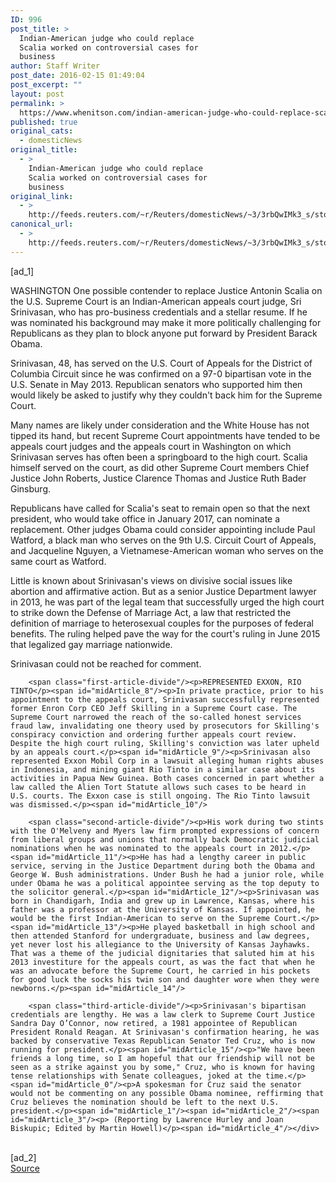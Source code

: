 ```yaml
---
ID: 996
post_title: >
  Indian-American judge who could replace
  Scalia worked on controversial cases for
  business
author: Staff Writer
post_date: 2016-02-15 01:49:04
post_excerpt: ""
layout: post
permalink: >
  https://www.whenitson.com/indian-american-judge-who-could-replace-scalia-worked-on-controversial-cases-for-business/
published: true
original_cats:
  - domesticNews
original_title:
  - >
    Indian-American judge who could replace
    Scalia worked on controversial cases for
    business
original_link:
  - >
    http://feeds.reuters.com/~r/Reuters/domesticNews/~3/3rbQwIMk3_s/story01.htm
canonical_url:
  - >
    http://feeds.reuters.com/~r/Reuters/domesticNews/~3/3rbQwIMk3_s/story01.htm
---
```

 [ad_1]
<br><div id="articleText">
<span id="midArticle_start"/>

<span id="midArticle_0"/><span class="focusParagraph" readability="7"><p><span class="articleLocation">WASHINGTON</span> One possible contender to replace Justice Antonin Scalia on the U.S. Supreme Court is an Indian-American appeals court judge, Sri Srinivasan, who has pro-business credentials and a stellar resume. If he was nominated his background may make it more politically challenging for Republicans as they plan to block anyone put forward by President Barack Obama.</p></span><span id="midArticle_1"/><p>Srinivasan, 48, has served on the U.S. Court of Appeals for the District of Columbia Circuit since he was confirmed on a 97-0 bipartisan vote in the U.S. Senate in May 2013. Republican senators who supported him then would likely be asked to justify why they couldn't back him for the Supreme Court. </p><span id="midArticle_2"/><p>Many names are likely under consideration and the White House has not tipped its hand, but recent Supreme Court appointments have tended to be appeals court judges and the appeals court in Washington on which Srinivasan serves has often been a springboard to the high court. Scalia himself served on the court, as did other Supreme Court members Chief Justice John Roberts, Justice Clarence Thomas and Justice Ruth Bader Ginsburg. </p><span id="midArticle_3"/><p>Republicans have called for Scalia's seat to remain open so that the next president, who would take office in January 2017, can nominate a replacement. Other judges Obama could consider appointing include Paul Watford, a black man who serves on the 9th U.S. Circuit Court of Appeals, and Jacqueline Nguyen, a Vietnamese-American woman who serves on the same court as Watford.</p><span id="midArticle_4"/><p>Little is known about Srinivasan's views on divisive social issues like abortion and affirmative action. But as a senior Justice Department lawyer in 2013, he was part of the legal team that successfully urged the high court to strike down the Defense of Marriage Act, a law that restricted the definition of marriage to heterosexual couples for the purposes of federal benefits. The ruling helped pave the way for the court's ruling in June 2015 that legalized gay marriage nationwide.</p><span id="midArticle_5"/><p>Srinivasan could not be reached for comment.</p><span id="midArticle_6"/><span id="midArticle_7"/>
        
        <span class="first-article-divide"/><p>REPRESENTED EXXON, RIO TINTO</p><span id="midArticle_8"/><p>In private practice, prior to his appointment to the appeals court, Srinivasan successfully represented former Enron Corp CEO Jeff Skilling in a Supreme Court case. The Supreme Court narrowed the reach of the so-called honest services fraud law, invalidating one theory used by prosecutors for Skilling's conspiracy conviction and ordering further appeals court review. Despite the high court ruling, Skilling's conviction was later upheld by an appeals court.</p><span id="midArticle_9"/><p>Srinivasan also represented Exxon Mobil Corp in a lawsuit alleging human rights abuses in Indonesia, and mining giant Rio Tinto in a similar case about its activities in Papua New Guinea. Both cases concerned in part whether a law called the Alien Tort Statute allows such cases to be heard in U.S. courts. The Exxon case is still ongoing. The Rio Tinto lawsuit was dismissed.</p><span id="midArticle_10"/>
        
        <span class="second-article-divide"/><p>His work during two stints with the O'Melveny and Myers law firm prompted expressions of concern from liberal groups and unions that normally back Democratic judicial nominations when he was nominated to the appeals court in 2012.</p><span id="midArticle_11"/><p>He has had a lengthy career in public service, serving in the Justice Department during both the Obama and George W. Bush administrations. Under Bush he had a junior role, while under Obama he was a political appointee serving as the top deputy to the solicitor general.</p><span id="midArticle_12"/><p>Srinivasan was born in Chandigarh, India and grew up in Lawrence, Kansas, where his father was a professor at the University of Kansas. If appointed, he would be the first Indian-American to serve on the Supreme Court.</p><span id="midArticle_13"/><p>He played basketball in high school and then attended Stanford for undergraduate, business and law degrees, yet never lost his allegiance to the University of Kansas Jayhawks. That was a theme of the judicial dignitaries that saluted him at his 2013 investiture for the appeals court, as was the fact that when he was an advocate before the Supreme Court, he carried in his pockets for good luck the socks his twin son and daughter wore when they were newborns.</p><span id="midArticle_14"/>
        
        <span class="third-article-divide"/><p>Srinivasan's bipartisan credentials are lengthy. He was a law clerk to Supreme Court Justice Sandra Day O’Connor, now retired, a 1981 appointee of Republican President Ronald Reagan. At Srinivasan's confirmation hearing, he was backed by conservative Texas Republican Senator Ted Cruz, who is now running for president.</p><span id="midArticle_15"/><p>"We have been friends a long time, so I am hopeful that our friendship will not be seen as a strike against you by some," Cruz, who is known for having tense relationships with Senate colleagues, joked at the time.</p><span id="midArticle_0"/><p>A spokesman for Cruz said the senator would not be commenting on any possible Obama nominee, reffirming that Cruz believes the nomination should be left to the next U.S. president.</p><span id="midArticle_1"/><span id="midArticle_2"/><span id="midArticle_3"/><p> (Reporting by Lawrence Hurley and Joan Biskupic; Edited by Martin Howell)</p><span id="midArticle_4"/></div>
<br>[ad_2]
<br><a href="http://feeds.reuters.com/~r/Reuters/domesticNews/~3/3rbQwIMk3_s/story01.htm">Source </a>